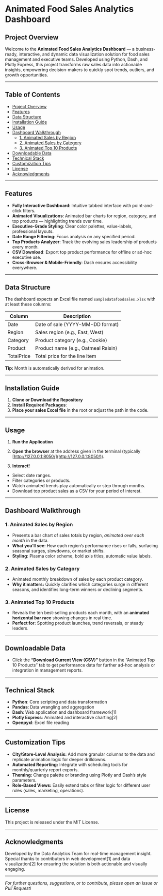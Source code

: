 # Animated Food Sales Analytics Dashboard

## Project Overview

Welcome to the **Animated Food Sales Analytics Dashboard** — a business-ready, interactive, and dynamic data visualization solution for food sales management and executive teams. Developed using Python, Dash, and Plotly Express, this project transforms raw sales data into actionable insights, empowering decision-makers to quickly spot trends, outliers, and growth opportunities.

---

## Table of Contents

- [Project Overview](#project-overview)
- [Features](#features)
- [Data Structure](#data-structure)
- [Installation Guide](#installation-guide)
- [Usage](#usage)
- [Dashboard Walkthrough](#dashboard-walkthrough)
    - [1. Animated Sales by Region](#1-animated-sales-by-region)
    - [2. Animated Sales by Category](#2-animated-sales-by-category)
    - [3. Animated Top 10 Products](#3-animated-top-10-products)
- [Downloadable Data](#downloadable-data)
- [Technical Stack](#technical-stack)
- [Customization Tips](#customization-tips)
- [License](#license)
- [Acknowledgments](#acknowledgments)

---

## Features

- **Fully Interactive Dashboard**: Intuitive tabbed interface with point-and-click filters.
- **Animated Visualizations**: Animated bar charts for region, category, and top products — highlighting trends over time.
- **Executive-Grade Styling**: Clear color palettes, value-labels, professional layouts.
- **Date Range Filtering**: Focus analysis on any specified period.
- **Top Products Analyzer**: Track the evolving sales leadership of products every month.
- **CSV Download**: Export top product performance for offline or ad-hoc executive use.
- **Cross-Browser & Mobile-Friendly**: Dash ensures accessibility everywhere.

---

## Data Structure

The dashboard expects an Excel file named `sampledatafoodsales.xlsx` with at least these columns:

| Column      | Description                        |
|-------------|------------------------------------|
| Date        | Date of sale (YYYY-MM-DD format)   |
| Region      | Sales region (e.g., East, West)    |
| Category    | Product category (e.g., Cookie)    |
| Product     | Product name (e.g., Oatmeal Raisin)|
| TotalPrice  | Total price for the line item      |

**Tip:** Month is automatically derived for animation.

---

## Installation Guide

1. **Clone or Download the Repository**
2. **Install Required Packages**:
3. **Place your sales Excel file** in the root or adjust the path in the code.

---

## Usage

1. **Run the Application**
2. **Open the browser** at the address given in the terminal (typically [http://127.0.0.1:8050/](http://127.0.0.1:8050/)).

3. **Interact!**
- Select date ranges.
- Filter categories or products.
- Watch animated trends play automatically or step through months.
- Download top product sales as a CSV for your period of interest.

---

## Dashboard Walkthrough

### 1. Animated Sales by Region

- Presents a bar chart of sales totals by region, _animated over each month_ in the data.
- **What you’ll see:** How each region’s performance rises or falls, surfacing seasonal surges, slowdowns, or market shifts.
- **Styling:** Plasma color scheme, bold axis titles, automatic value labels.

### 2. Animated Sales by Category

- Animated monthly breakdown of sales by each product category.
- **Why it matters:** Quickly clarifies which categories surge in different seasons, and identifies long-term winners or declining segments.

### 3. Animated Top 10 Products

- Reveals the ten best-selling products each month, with an **animated horizontal bar race** showing changes in real time.
- **Perfect for:** Spotting product launches, trend reversals, or steady leaders.

---

## Downloadable Data

- Click the **“Download Current View (CSV)”** button in the “Animated Top 10 Products” tab to get performance data for further ad-hoc analysis or integration in management reports.

---

## Technical Stack

- **Python**: Core scripting and data transformation
- **Pandas**: Data wrangling and aggregation
- **Dash**: Web application and dashboard framework[1]
- **Plotly Express**: Animated and interactive charting[2]
- **Openpyxl**: Excel file reading

---

## Customization Tips

- **City/Store-Level Analysis:** Add more granular columns to the data and replicate animation logic for deeper drilldowns.
- **Automated Reporting:** Integrate with scheduling tools for monthly/quarterly report exports.
- **Theming:** Change palette or branding using Plotly and Dash’s style parameters.
- **Role-Based Views:** Easily extend tabs or filter logic for different user roles (sales, marketing, operations).

---

## License

This project is released under the MIT License.

---

## Acknowledgments

Developed by the Data Analytics Team for real-time management insight. Special thanks to contributors in web development[1] and data visualization[2] for ensuring the solution is both actionable and visually engaging.

---

*For further questions, suggestions, or to contribute, please open an Issue or Pull Request!*


